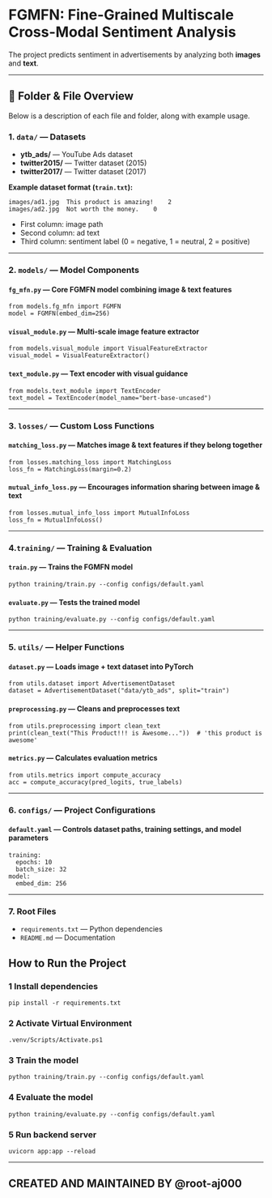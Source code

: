 
# FGMFN: Fine-Grained Multiscale Cross-Modal Sentiment Analysis

The project predicts sentiment in advertisements by analyzing both **images** and **text**.

---

## 📂 Folder & File Overview

Below is a description of each file and folder, along with example usage.



### 1. `data/` — Datasets
- **ytb_ads/** — YouTube Ads dataset  
- **twitter2015/** — Twitter dataset (2015)  
- **twitter2017/** — Twitter dataset (2017)  

**Example dataset format (`train.txt`):**
```
images/ad1.jpg	This product is amazing!	2 
images/ad2.jpg	Not worth the money.	0

```

- First column: image path  
- Second column: ad text  
- Third column: sentiment label (0 = negative, 1 = neutral, 2 = positive)  



---

### 2. `models/` — Model Components

#### `fg_mfn.py` — Core FGMFN model combining image & text features

``` 
from models.fg_mfn import FGMFN
model = FGMFN(embed_dim=256)
``` 
#### `visual_module.py` — Multi-scale image feature extractor
``` 
from models.visual_module import VisualFeatureExtractor
visual_model = VisualFeatureExtractor()
``` 
 #### `text_module.py` — Text encoder with visual guidance
``` 
from models.text_module import TextEncoder
text_model = TextEncoder(model_name="bert-base-uncased") 
```



---

### 3. `losses/` — Custom Loss Functions

#### `matching_loss.py` — Matches image & text features if they belong together
``` 
from losses.matching_loss import MatchingLoss
loss_fn = MatchingLoss(margin=0.2)
``` 
#### `mutual_info_loss.py` — Encourages information sharing between image & text
``` 
from losses.mutual_info_loss import MutualInfoLoss
loss_fn = MutualInfoLoss()
```



---

### 4.`training/` — Training & Evaluation

#### `train.py` — Trains the FGMFN model
``` 
python training/train.py --config configs/default.yaml
``` 
#### `evaluate.py` — Tests the trained model
``` 
python training/evaluate.py --config configs/default.yaml
```



---
### 5. `utils/` — Helper Functions

#### `dataset.py` — Loads image + text dataset into PyTorch
``` 
from utils.dataset import AdvertisementDataset
dataset = AdvertisementDataset("data/ytb_ads", split="train")
``` 
#### `preprocessing.py` — Cleans and preprocesses text
``` 
from utils.preprocessing import clean_text
print(clean_text("This Product!!! is Awesome..."))  # 'this product is awesome'
``` 
#### `metrics.py` — Calculates evaluation metrics
``` 
from utils.metrics import compute_accuracy
acc = compute_accuracy(pred_logits, true_labels)
```



---
### 6. `configs/` — Project Configurations

#### `default.yaml` — Controls dataset paths, training settings, and model parameters
``` 
training:
  epochs: 10
  batch_size: 32
model:
  embed_dim: 256
```



---
### 7. Root Files
 * `requirements.txt` — Python dependencies
 * `README.md` — Documentation

 
## How to Run the Project
### 1 Install dependencies
``` 
pip install -r requirements.txt
``` 
### 2 Activate Virtual Environment
``` 
.venv/Scripts/Activate.ps1
``` 
### 3 Train the model
``` 
python training/train.py --config configs/default.yaml
``` 
### 4 Evaluate the model
``` 
python training/evaluate.py --config configs/default.yaml
``` 

### 5 Run backend server
```
uvicorn app:app --reload
```
---
## CREATED AND MAINTAINED BY @root-aj000
